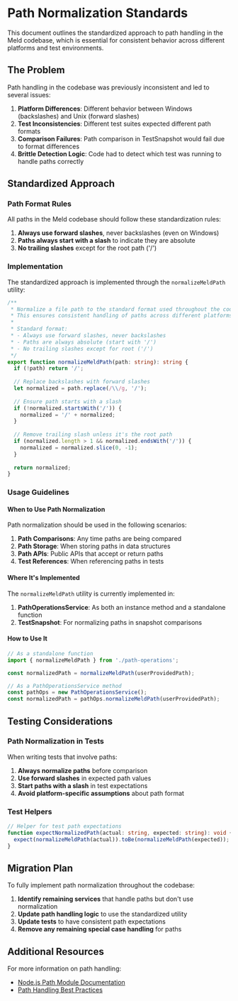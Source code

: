 # Path Normalization Standards

This document outlines the standardized approach to path handling in the Meld codebase, which is essential for consistent behavior across different platforms and test environments.

## The Problem

Path handling in the codebase was previously inconsistent and led to several issues:

1. **Platform Differences**: Different behavior between Windows (backslashes) and Unix (forward slashes)
2. **Test Inconsistencies**: Different test suites expected different path formats
3. **Comparison Failures**: Path comparison in TestSnapshot would fail due to format differences
4. **Brittle Detection Logic**: Code had to detect which test was running to handle paths correctly

## Standardized Approach

### Path Format Rules

All paths in the Meld codebase should follow these standardization rules:

1. **Always use forward slashes**, never backslashes (even on Windows)
2. **Paths always start with a slash** to indicate they are absolute
3. **No trailing slashes** except for the root path ('/')

### Implementation

The standardized approach is implemented through the `normalizeMeldPath` utility:

```typescript
/**
 * Normalize a file path to the standard format used throughout the codebase.
 * This ensures consistent handling of paths across different platforms and contexts.
 * 
 * Standard format:
 * - Always use forward slashes, never backslashes
 * - Paths are always absolute (start with '/')
 * - No trailing slashes except for root ('/')
 */
export function normalizeMeldPath(path: string): string {
  if (!path) return '/';
  
  // Replace backslashes with forward slashes
  let normalized = path.replace(/\\/g, '/');
  
  // Ensure path starts with a slash
  if (!normalized.startsWith('/')) {
    normalized = '/' + normalized;
  }
  
  // Remove trailing slash unless it's the root path
  if (normalized.length > 1 && normalized.endsWith('/')) {
    normalized = normalized.slice(0, -1);
  }
  
  return normalized;
}
```

### Usage Guidelines

#### When to Use Path Normalization

Path normalization should be used in the following scenarios:

1. **Path Comparisons**: Any time paths are being compared
2. **Path Storage**: When storing paths in data structures
3. **Path APIs**: Public APIs that accept or return paths
4. **Test References**: When referencing paths in tests

#### Where It's Implemented

The `normalizeMeldPath` utility is currently implemented in:

1. **PathOperationsService**: As both an instance method and a standalone function
2. **TestSnapshot**: For normalizing paths in snapshot comparisons

#### How to Use It

```typescript
// As a standalone function
import { normalizeMeldPath } from './path-operations';

const normalizedPath = normalizeMeldPath(userProvidedPath);

// As a PathOperationsService method
const pathOps = new PathOperationsService();
const normalizedPath = pathOps.normalizeMeldPath(userProvidedPath);
```

## Testing Considerations

### Path Normalization in Tests

When writing tests that involve paths:

1. **Always normalize paths** before comparison
2. **Use forward slashes** in expected path values
3. **Start paths with a slash** in test expectations
4. **Avoid platform-specific assumptions** about path format

### Test Helpers

```typescript
// Helper for test path expectations
function expectNormalizedPath(actual: string, expected: string): void {
  expect(normalizeMeldPath(actual)).toBe(normalizeMeldPath(expected));
}
```

## Migration Plan

To fully implement path normalization throughout the codebase:

1. **Identify remaining services** that handle paths but don't use normalization
2. **Update path handling logic** to use the standardized utility
3. **Update tests** to have consistent path expectations
4. **Remove any remaining special case handling** for paths

## Additional Resources

For more information on path handling:

- [Node.js Path Module Documentation](https://nodejs.org/api/path.html)
- [Path Handling Best Practices](https://developer.mozilla.org/en-US/docs/Web/API/FileSystem) 